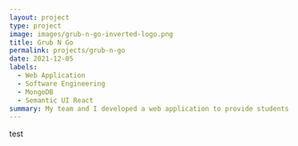 ```yaml
---
layout: project
type: project
image: images/grub-n-go-inverted-logo.png
title: Grub N Go
permalink: projects/grub-n-go
date: 2021-12-05
labels:
  - Web Application
  - Software Engineering
  - MongoDB
  - Semantic UI React
summary: My team and I developed a web application to provide students and faculty at UH Manoa with a service that enables them to easily search for places to eat, based on their cravings or what is available.
---
```


test
